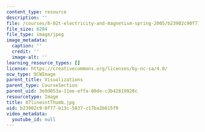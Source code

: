 ```yaml
---
content_type: resource
description: ''
file: /courses/8-02t-electricity-and-magnetism-spring-2005/b23902c90f77b13c5837c17ba2b615f9_07lineintThumb.jpg
file_size: 6204
file_type: image/jpeg
image_metadata:
  caption: ''
  credit: ''
  image-alt: ''
learning_resource_types: []
license: https://creativecommons.org/licenses/by-nc-sa/4.0/
ocw_type: OCWImage
parent_title: Visualizations
parent_type: CourseSection
parent_uid: 3e9d053a-11ee-effa-00de-c3b42819928c
resourcetype: Image
title: 07lineintThumb.jpg
uid: b23902c9-0f77-b13c-5837-c17ba2b615f9
video_metadata:
  youtube_id: null
---
```

